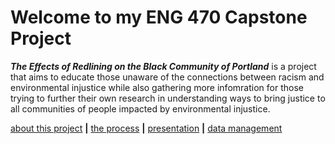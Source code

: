 # Welcome to my ENG 470 Capstone Project

***The Effects of Redlining on the Black Community of Portland*** is a project that aims to educate those unaware of the connections between racism and environmental injustice while also gathering more infomration for those trying to further their own research in understanding ways to bring justice to all communities of people impacted by environmental injustice. 
  
[about this project](white-paper.md)    **|**   [the process](project-log.md)   **|**   [presentation](presentation.pptx)   **|**   [data management](data-management.md)   

